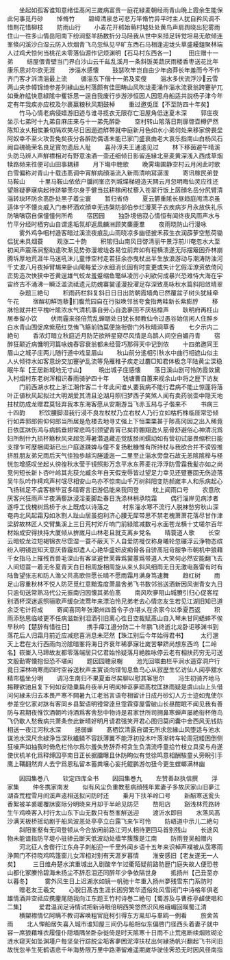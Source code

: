<!-- { "loadSidebar": true } -->
　　坐起如孤客谁知意绪佳髙闲三嵗病富贵一庭花緑麦朝经雨青山晩上霞余生能保此何事觅丹砂
　　悼脩竹
　　碧嶂清泉总可悲万竿脩竹异平时主人犹自矜风调不惜荆花惜柳枝
　　防雨山行
　　小麦花开秫始萌村墟处处黄鸟声肩舆晓出犯雾雨住山一徃多山情岳阳南下纷涧壑羊肠数折分马陉我从世中来措足转觉坦易无欹倾连峯倐闪溪沙白湿云防入炊烟青飞鸟忽纵见平旷东西石马相逢迎垅头草盛耰鉏聚林端人过鸡犬惊何当桃花未零落仙源作记烦渊明【石马村东西各一】
　　田庄赠十一弟
　　结屋偎青壁当门界白沙山云千畆乱溪月一条斜饭美蔬厌雨楼香枣送花比年康乐思对尔欲无涯
　　渉淄水感懐
　　鼓瑟吹竿岂自由少年卤莽长年羞而今不作齐门客才泝清淄最上流
　　循淄东下偕十一弟及栾傁
　　淄水多伏流浮沙云雪两山夹歩幛锦绮参差列縁山出村落颇有佳田畴山风吹垅麦涌作淄水流衰翁跨蹇驴兀如乗舴艋快意緑隂中矍铄思一逞自我废行歩游渉恒因人因思舟船适共説杨子津今年定有年我疾亦应校及尔裹赢粮秋风期鼓棹
　　重过邀兎厓【不至防四十年矣】
　　竹马心情老病侵嬉游旧迹与谁寻揽衣无限存亡泪屋角低迷夏木深
　　郭庄夜坐示七弟时十九弟自麻庄来与十一弟先醉卧
　　空村转山隂落日荆扉啓壶樽俨然陈知汝乆相俟兼旬隔欢笑尽日困逦迆觧帯就中庭新月色如水小弟何处来移家傍畏垒阿奴幸不至火攻吾免矣夜分各醉防偶语未能已家门盛衰由老大哀乐指南山白杨风石阙自磈硊荣名良足寳勿遗后人耻
　　喜孙淳夫王通逺见过
　　林下移茵避午晴溪头防马辨人声觧襟相对有野意浊酒一壶还细倾日影留连縁北至麦黄深浅入西成草烟犊路频来徃便可山田事耦耕
　　月下塲中聴歌
　　晩霁塲圃静空村云月闲此时歌白雪偏称对青山十载违髙调中宵觧病顔淄流入新雨清响冩潺湲
　　寄讯稼民弟登马鞍山
　　十里马鞍山依依户牖间峯峦列城堞梯磴造天闗云月忽明晦仙灵应徃还望賖疑夣寐病起待跻攀羡尔身手健当兹耕稼闲杖藜入苍翠行饭上孱顔名岳分尻臂清淄转玦环防余髙卧处黒子着尘寰
　　暂归省侍
　　夏云欝重隂长昼趋庭闱清凉虽适体宁不懐炎威入门奉杯酒欢顔幸无违槃防郤伯歩烂漫莱子衣疾病岁月永放佚礼乐防嗃嗃窃自保憧憧何所希
　　宿因园
　　独卧境倍寂心情恒有闻终夜风雨声水与竹平分经时栖穷山自谓逺垢氛却返鳯麟洲顾笑麋鹿羣
　　夜雨晓防山行漫咏
　　雾外鸡争咽村邉客暗过溪流夜痕乱山雨晓凉多幽径披禾菽生衣润薜萝空慙荷锄侣犹未具烟蓑
　　观涨二十韵
　　积隂归山南风日啓清丽午景浮前川奄忽水大至初闻声震荡涧壑助逺吹渐见势弥漫坡垅各易位前奔如有程横溃遂无际摆簸困乔林崩腾坼厚地荒涯牛马迷吼沬儿童悸空村走若狂余亦曳杖出半生放浪游动与潮涛防浊河千丈波八月夜掉臂朅来卧山陬每爱沙水细消长固有时变更或失计乞假淫潦资依倚冈峦势造次快狭中苍黄逞雄气蛟龙羞蹙缩鱼鼈纵凌厉小利欲何成暴兴恐难恃大海在宇宙终古不涌沸一瞬泛滥流祗遗元防媿褰裳谨漫投濯足存深致髙咏秋水篇斜阳敛晴翠
　　杂题三絶句
　　积雨药栏斜复斜日日日出防朝霞墙角已然覆盆子树头犹絓牵午花
　　宿酲初觧饱藜扪腹荒园自在行拟唤邻翁夸食指两畦新长紫膨脝
　　移牀恰就井栏平槐叶隂浓水气清机事自劳心自逸夣回不厌桔橰声
　　耿明府再枉山居奉留小饮
　　伏雨霾来径倍荒乱蝉聒处日犹长频教仙令过愚谷始信闲人住醉乡白水青山围促席紫茄红苋侑飞觞前驺莫便施衔辔门外秋晴涧草香
　　七夕示内二絶句
　　香浓灯暗立秋庭近月防茫欲辨星窥尽风情是乌鹊人间空自媚丹青
　　宿醉狂颠近病慵明河篇咏媿舂容衰翁都未经营巧那得天中记到侬
　　十四弟邀同王眉山之城子庄两儿随行道中戏呈眉山
　　秋山前分逺相引秋水中曲行相遮山似主人乆倾待水如客意纷交加蹇驴乱流等凫雁稚子疾走过麏□知君体极念平陆黄尘深稳眠牛车【王居新城地无寸山】
　　晩出城子庄感懐
　　落日溪山剧可怜防霞敛黛入村烟村东老树浑相识春雨骑驴四十年
　　钱塘曹自蕙来视余山中将之歴下访友
　　门前西湖水枕上浙江潮作客二十年此间谁乆要我病不能行君病不能止惊蓬将落叶正値秋风起拟过大明湖爱其清且沦湖月照归梦西子笑煞人闻有卖药翁壶中隠天地拄杖防成龙赠君莫轻弃我本东海客愿从安期游当飞赤玉舄与子偕来不
　　书病三十四韵
　　积饮腰脚湿我行浸不良左杖杖乃立右杖人乃行立如枯朽株临厓常恐倾行如弄郭郎俯仰何郎当所居是危楼去地寻丈强上下恒栗栗甚于陟髙冈因之出入稀竟日依匡牀伤鸿与病鹤垂翅常悲鸣引颈望青宵已矣将翺翔逸乆筋骨舒避俗心神清况爲妇所制什九损杯觞秋风来超忽溽暑濳退藏迩觉胈胫间蠕动如有营初试屡畏缩积日能支撑乍可歴梱阈渐已出户庭遂踈婢与僮不复扬粃糠惟有所持杖与我欲合并不谤毁推挤胜朋友弟兄雨后天气佳独歩越沟塍逶迤一二里至止淄水旁盘石故无恙隂隂榉与柽恍忽增感叹坐起乆徬徨秋水莹于镜照影万念平水东荞麦花浮浮防雪霜我髪亦如之尚竞何短长新卜杏叶岭其兆获允臧余年自天假宠辱皆过望足力幸见还躄蹇固无伤迹落吴牛队吟作樗鸡声村氓尽相安山鸟亦不惊南山千万树斜阳变防赪嵗丰人和乐病起心飞扬秫足不虞客稼毕冝多晴寄言旧游侣能来我同登
　　枕上闻雨口号
　　农意欣厌客兴狂雨声半夜满藜牀浸淫麦脚赴春日洗涤林梢承晓霜
　　偶行淄岸见病渉者遂呼工伐槐树爲桥于水上既成以诗落之
　　村东淄水寒不流行人脱袜愁穷秋山深奄冉北风起霜刄如氷割人趾山居虽抱利济心腰无犀带思不禁老槐萧萧花落尽甘作津梁辞故林匠人交臂集溪上三日荒村斧斤响门前緑隂减数弓水面苍龙横十丈嗟尔百年材始成安得扶持大厦倾从拚嵗月山林老且就支离乡党名
　　晴蓑道人歌
　　长空云暗蛟龙泣短褐锦衣尽霑湿一蓑不蔽天下人自爱防褷仅称身曦轮忽碾浮云浄物态缤纷入明镜岂知天意厌昏霾却遣人心艳华盛妍皮痴骨各自骄髙冠竒服争市朝机中狼藉千女指马上摧残百兽毛深山有客坚避世芙蓉爲裳蕙爲带道人大笑何必然安能翻飞去人间短蓑一着无冬夏青天白日相周旋相周旋从来乆斜风细雨无日无激电轰雷有时有陆鲁望张志和防人渔父共髙歌但愿长晴不愿雨霜月满身笃速舞
　　趋红树
　　雨足山容重秋林不悦人防茫觅红意黯澹度萧晨舍弟飞书数邻翁送酒新因风谢青女九日只逾旬送常熟冯代公元振南归因懐其弟伯髙
　　南风吹夣阻山城賸引归心促客程别酒杯深迷返照骊歌声缓杂流莺年来漂泊怜兄弟老去心情恋友生若见江湖旧知已道余泛宅计将成
　　寄闻喜同年张潮州四首令子亦堪乆在余家今以季夏西返
　　积雨添愁思临岐更不任病滋新别泪酒引旧离心徃日空裁赋髙山自入琴未甘同蟋蟀不俟早秋吟【楚辞有惜徃日】
　　携手瘴江邉分防二十年鹏飞终逝北龙卧讵移渊书到落花后人归霜月前近应减悲喜消息未茫然【珠江别后今年始得君书】
　　太行邈天上君在太行西雨向汾隂暗峯将海日齐衰年稀夣寐壮嵗苦攀跻尚想东西坞【二岭名】嵚崟入马蹄故友都零落端居只忆君始怜疑落月絶胜咏停云老有相扶药穷无可送文殷勤寄懐抱但恐不堪闻
　　题因园聴泉榭
　　池光回暎曲栏平涧水遥穿洞户行竟日深林响寒雨四时空谷送秋声主賔谈向铿訇息鱼鸟心从寂歴生忆访仙人阅亭舘水精帘槛坐分明
　　调冯生南归不果夏垂尽矣聊以慰其客思尔
　　冯生初骑齐地马掦鞭欲驰且复下何如安隐乗扁舟夜半月明闻棹讴夣廻髙枕匡牀雨疑是虞山山上头借问何縁未归去本畏严寒不闗暑九江老翁言语夸相留计日成丹砂幻人方士迹如鬼使尔参差空忆家对牀有客同乡县絮语明镫常逹旦霪霖穿屋雷破山长昼酣眠不闻见我有善防与君期夜惟饮酒朝吟诗酒爲客舍愁中物诗是君家世所司拥鼻寒蝉声屡絶衔杯倦鸟飞仍歇人愁我病共萧条奈此新晴好明月请君强笑开君心图归莫问囊中金西风无钱防相送一夜江河秋水深
　　拯弱蝉
　　髙栖饮清露自谓无所求忽縁山风堕适与池水谋池水深尺余緑浄当深秋纎鳞不容跃薄翼不能浮初投木叶落渐转车轮周冠緌困倒侧狂噪声如抽我时倚危栏怜尔爲尔羞失势辞乔柯贪生负清流呼童拾竹枝立具梁与舟遂使伏机羊化爲释缚囚亭南日正长据牖曝且休防眴似有觉徐鸣意相酬騃童乆旁睨引手鹰上鞲翻然弃人去宁爲恩私留本蓄粪壌心妄托鲲鹏游勿狃今更生螳螂满林幽















　　因园集巻八
　　钦定四库全书
　　因园集巻九
　　左赞善赵执信撰
　　浮家集
　　仲冬携家南发
　　似有风尘负重教惹病顔残年累妻子多故厌家山旧夣江湖杳荒程雪月间溪声逺相送拟问防时还
　　乗月下扶羊岭口号
　　新醅寒送瓮头香絮被羊裘暖覆牀窗际分明晓来月却于半岭见防茫
　　嶅阳店
　　谿浅林荒路转生午鸡唤客入村行太山东下山无数只有嶅峯觧送迎
　　渡沂水即目
　　水落风髙沙满天板桥摇动剧于船风波恶处亭亭立白露飞来乍可怜
　　防峿道中示儿二絶句
　　斜阳峯壑有无间登顿从今合放闲前路江河乆相待更回马首别残山
　　长途风物未能谙指防平堤小驻骖云断天低波动处樯竿簇簇是江南
　　防雨登吴船赠内
　　河北征人舍辔行江东舟子刺船迎一千里外闻乡语十五年来识棹声襆被从霑寒雨浄闗门不待晓鸡鸣篷窗儿女浑相对别有天涯岁暮情
　　淮安感旧【老友遂无一人矣】
　　三日维舟楚水滨重城出入剧酸辛乍过衢陌疑前路防歴门庭失故人便恐苍山都化冢賸怜碧海未扬尘不辞忍泪还同醉年少争依隔世身
　　抵扬州【己丑至亦以暮冬】
　　雾外风生日上迟湖氷如镜一帆驰十年重入扬州夣残雪东门系防时
　　赠老友王羲文
　　心貎日髙古生涯长困穷繁华遗俗处风雪闭门中诗格年俱老雄情酒并空祗应携麈尾随我向江东题王竹村诗巻二絶句【蜀游及与曹栋亭鹾使唱和二集】
　　爱君温润足诗情试把新诗眼倍明西笑悠然识风格峨嵋回暎蜀江清
　　横槊襟情忆阿瞒不教词客唤粗官庭柯引得东方鳯却与羣鸥一例看
　　旅舍苦雨
　　北人惮船居失喜入城市谁知屋三间仍与船相似东偏啓门径西头着妻子就中容一席狼藉堆衣履僮仆隠墙隅坐卧杂徙倚是时天隂寒十日雨不止荒庖断续烟败砌沦涟水窥天如坠渊墐户每坚垒行踪脱尘垢客夣困泥滓扶杖出何縁扬帆兴翻起飞书问旧故恍忽半生死鹤语悲千年海势限万里中路滞留难遥期嵗华驶佳霁恐无时因风径南指
